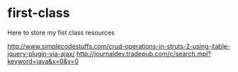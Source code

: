 first-class
===========

Here to store my fist class
resources 

http://www.simplecodestuffs.com/crud-operations-in-struts-2-using-jtable-jquery-plugin-via-ajax/
http://journaldev.tradepub.com/c/search.mpl?keyword=java&x=0&y=0
